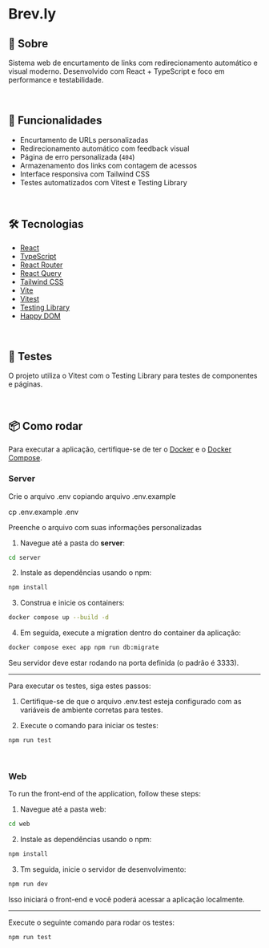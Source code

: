# Brev.ly

## 📑 Sobre

Sistema web de encurtamento de links com redirecionamento automático e visual moderno. Desenvolvido com React + TypeScript e foco em performance e testabilidade.

<br/>

## 🚀 Funcionalidades

- Encurtamento de URLs personalizadas
- Redirecionamento automático com feedback visual
- Página de erro personalizada (`404`)
- Armazenamento dos links com contagem de acessos
- Interface responsiva com Tailwind CSS
- Testes automatizados com Vitest e Testing Library

<br/>

## 🛠 Tecnologias

- [React](https://reactjs.org/)
- [TypeScript](https://www.typescriptlang.org/)
- [React Router](https://reactrouter.com/)
- [React Query](https://tanstack.com/query/v4)
- [Tailwind CSS](https://tailwindcss.com/)
- [Vite](https://vitejs.dev/)
- [Vitest](https://vitest.dev/)
- [Testing Library](https://testing-library.com/)
- [Happy DOM](https://github.com/capricorn86/happy-dom)

<br/>

## 🧪 Testes

O projeto utiliza o Vitest com o Testing Library para testes de componentes e páginas.

<br/>

## 📦 Como rodar

Para executar a aplicação, certifique-se de ter o [Docker](https://www.docker.com/) e o [Docker Compose](https://docs.docker.com/compose/).

### Server

Crie o arquivo .env copiando arquivo .env.example

cp .env.example .env

Preenche o arquivo com suas informações personalizadas

1. Navegue até a pasta do **server**:

```bash
cd server
```

2. Instale as dependências usando o npm:

```bash
npm install
```

3. Construa e inicie os containers:

```bash
docker compose up --build -d
```

4. Em seguida, execute a migration dentro do container da aplicação:

```bash
docker compose exec app npm run db:migrate
```

Seu servidor deve estar rodando na porta definida (o padrão é 3333).

<hr />

Para executar os testes, siga estes passos:

1. Certifique-se de que o arquivo .env.test esteja configurado com as variáveis de ambiente corretas para testes.

2. Execute o comando para iniciar os testes:

```bash
npm run test
```

<br/>

### Web

To run the front-end of the application, follow these steps:

1. Navegue até a pasta web:

```bash
cd web
```

2. Instale as dependências usando o npm:

```bash
npm install
```

3. Tm seguida, inicie o servidor de desenvolvimento:

```bash
npm run dev
```

Isso iniciará o front-end e você poderá acessar a aplicação localmente.

<hr />

Execute o seguinte comando para rodar os testes:

```bash
npm run test
```
